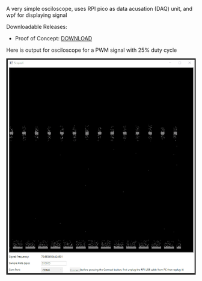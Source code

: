 A very simple osciloscope, uses RPI pico as data acusation (DAQ) unit, and wpf for displaying signal

Downloadable Releases:
- Proof of Concept: [DOWNLOAD](https://github.com/epsi1on/SimpleOscilloscope/releases/download/POC/release.zip)

Here is output for osciloscope for a PWM signal with 25% duty cycle

![Screen Shot](POC.gif?raw=true "Screnshot")